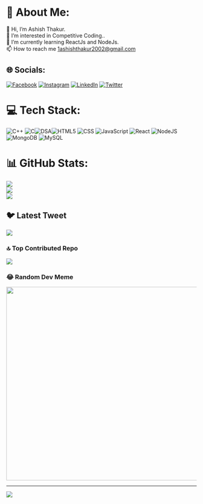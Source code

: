 # 💫 About Me:
👋 Hi, I’m Ashish Thakur.<br>👀 I’m interested in Competitive Coding..<br>🌱 I’m currently learning ReactJs and NodeJs.<br>📫 How to reach me 1ashishthakur2002@gmail.com


## 🌐 Socials:
[![Facebook](https://img.shields.io/badge/Facebook-%231877F2.svg?logo=Facebook&logoColor=white)](https://www.facebook.com/profile.php?id=100017441926109) [![Instagram](https://img.shields.io/badge/Instagram-%23E4405F.svg?logo=Instagram&logoColor=white)](https://www.instagram.com/__ashish___thakur/) [![LinkedIn](https://img.shields.io/badge/LinkedIn-%230077B5.svg?logo=linkedin&logoColor=white)](https://www.linkedin.com/in/ashish-thakur-75322a201/) [![Twitter](https://img.shields.io/badge/Twitter-%231DA1F2.svg?logo=Twitter&logoColor=white)]([https://twitter.com/AshishT55253591?t=PX1vdPkhE3ykyXmmmjInsg&s=09]) 

# 💻 Tech Stack:
![C++](https://img.shields.io/badge/c++-%2300599C.svg?style=for-the-badge&logo=c%2B%2B&logoColor=white) ![C](https://img.shields.io/badge/c-%2300599C.svg?style=for-the-badge&logo=c&logoColor=white)![DSA](https://img.shields.io/badge/dsa-%23000f.svg?style=for-the-badge&logo=dsa&logoColor=white)![HTML5](https://img.shields.io/badge/html5-%23E34F26.svg?style=for-the-badge&logo=html5&logoColor=white) ![CSS](https://img.shields.io/badge/css-%231572B6.svg?style=for-the-badge&logo=css&logoColor=white) ![JavaScript](https://img.shields.io/badge/javascript-%23323330.svg?style=for-the-badge&logo=javascript&logoColor=%23F7DF1E) ![React](https://img.shields.io/badge/react-%2300f.svg?style=for-the-badge&logo=react&logoColor=white) ![NodeJS](https://img.shields.io/badge/node.js-6DA55F?style=for-the-badge&logo=node.js&logoColor=white) ![MongoDB](https://img.shields.io/badge/MongoDB-%234ea94b.svg?style=for-the-badge&logo=mongodb&logoColor=white) ![MySQL](https://img.shields.io/badge/mysql-%2300f.svg?style=for-the-badge&logo=mysql&logoColor=white) 
# 📊 GitHub Stats:
![](https://github-readme-stats.vercel.app/api?username=Code-by-Ashish-Thakur&theme=radical&hide_border=false&include_all_commits=true&count_private=true)<br/>
![](https://github-readme-streak-stats.herokuapp.com/?user=Code-by-Ashish-Thakur&theme=radical&hide_border=false)<br/>
![](https://github-readme-stats.vercel.app/api/top-langs/?username=Code-by-Ashish-Thakur&theme=radical&hide_border=false&include_all_commits=true&count_private=true&layout=compact)

## 🐦 Latest Tweet
[![](https://gtce.itsvg.in/api?username=Code-by-Ashish-Thakur)](https://github.com/VishwaGauravIn/github-twitter-card-embed)

### 🔝 Top Contributed Repo
![](https://github-contributor-stats.vercel.app/api?username=Code-by-Ashish-Thakur&limit=5&theme=dark&combine_all_yearly_contributions=true)

### 😂 Random Dev Meme
<img src="https://rm.up.railway.app/" width="512px"/>

---
[![](https://visitcount.itsvg.in/api?id=Code-by-Ashish-Thakur&icon=0&color=0)](https://visitcount.itsvg.in)
